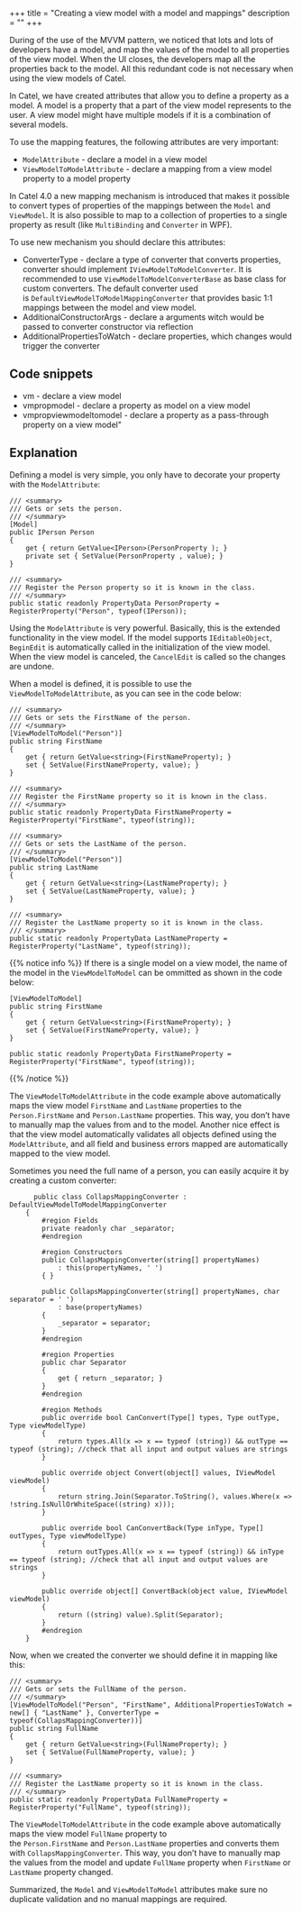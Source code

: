 +++
title = "Creating a view model with a model and mappings" 
description = ""
+++

During of the use of the MVVM pattern, we noticed that lots and lots of developers have a model, and map the values of the model to all properties of the view model. When the UI closes, the developers map all the properties back to the model. All this redundant code is not necessary when using the view models of Catel.

In Catel, we have created attributes that allow you to define a property as a model. A model is a property that a part of the view model represents to the user. A view model might have multiple models if it is a combination of several models.

To use the mapping features, the following attributes are very important:

-   `ModelAttribute` - declare a model in a view model
-   `ViewModelToModelAttribute` - declare a mapping from a view model property to a model property

In Catel 4.0 a new mapping mechanism is introduced that makes it possible to convert types of properties of the mappings between the `Model` and `ViewModel`. It is also possible to map to a collection of properties to a single property as result (like `MultiBinding` and `Converter` in WPF).

To use new mechanism you should declare this attributes:

-   ConverterType - declare a type of converter that converts properties, converter should implement `IViewModelToModelConverter`. It is recommended to use `ViewModelToModelConverterBase` as base class for custom converters. The default converter used is `DefaultViewModelToModelMappingConverter` that provides basic 1:1 mappings between the model and view model.
-   AdditionalConstructorArgs - declare a arguments witch would be passed to converter constructor via reflection
-   AdditionalPropertiesToWatch - declare properties, which changes would trigger the converter

## Code snippets

-   vm - declare a view model
-   vmpropmodel - declare a property as model on a view model
-   vmpropviewmodeltomodel - declare a property as a pass-through property on a view model"

## Explanation

Defining a model is very simple, you only have to decorate your property with the `ModelAttribute`:

```
/// <summary>
/// Gets or sets the person.
/// </summary>
[Model]
public IPerson Person
{
    get { return GetValue<IPerson>(PersonProperty ); }
    private set { SetValue(PersonProperty , value); }
}

/// <summary>
/// Register the Person property so it is known in the class.
/// </summary>
public static readonly PropertyData PersonProperty = RegisterProperty("Person", typeof(IPerson));
```

Using the `ModelAttribute` is very powerful. Basically, this is the extended functionality in the view model. If the model supports `IEditableObject`, `BeginEdit` is automatically called in the initialization of the view model. When the view model is canceled, the `CancelEdit` is called so the changes are undone.

When a model is defined, it is possible to use the `ViewModelToModelAttribute`, as you can see in the code below:

```
/// <summary>
/// Gets or sets the FirstName of the person.
/// </summary>
[ViewModelToModel("Person")]
public string FirstName
{
    get { return GetValue<string>(FirstNameProperty); }
    set { SetValue(FirstNameProperty, value); }
}

/// <summary>
/// Register the FirstName property so it is known in the class.
/// </summary>
public static readonly PropertyData FirstNameProperty = RegisterProperty("FirstName", typeof(string));
 
/// <summary>
/// Gets or sets the LastName of the person.
/// </summary>
[ViewModelToModel("Person")]
public string LastName
{
    get { return GetValue<string>(LastNameProperty); }
    set { SetValue(LastNameProperty, value); }
}

/// <summary>
/// Register the LastName property so it is known in the class.
/// </summary>
public static readonly PropertyData LastNameProperty = RegisterProperty("LastName", typeof(string));
```

{{% notice info %}}
If there is a single model on a view model, the name of the model in the `ViewModelToModel` can be ommitted as shown in the code below:

```
[ViewModelToModel]
public string FirstName
{
    get { return GetValue<string>(FirstNameProperty); }
    set { SetValue(FirstNameProperty, value); }
}

public static readonly PropertyData FirstNameProperty = RegisterProperty("FirstName", typeof(string));
```
{{% /notice %}}

The `ViewModelToModelAttribute` in the code example above automatically maps the view model `FirstName` and `LastName` properties to the `Person.FirstName` and `Person.LastName` properties. This way, you don’t have to manually map the values from and to the model. Another nice effect is that the view model automatically validates all objects defined using the `ModelAttribute`, and all field and business errors mapped are automatically mapped to the view model.

Sometimes you need the full name of a person, you can easily acquire it by creating a custom converter:

```
      public class CollapsMappingConverter : DefaultViewModelToModelMappingConverter
    {
        #region Fields
        private readonly char _separator;
        #endregion

        #region Constructors
        public CollapsMappingConverter(string[] propertyNames)
            : this(propertyNames, ' ')
        { }

        public CollapsMappingConverter(string[] propertyNames, char separator = ' ')
            : base(propertyNames)
        {
            _separator = separator;
        }
        #endregion

        #region Properties
        public char Separator
        {
            get { return _separator; }
        }
        #endregion

        #region Methods
        public override bool CanConvert(Type[] types, Type outType, Type viewModelType)
        {
            return types.All(x => x == typeof (string)) && outType == typeof (string); //check that all input and output values are strings
        }

        public override object Convert(object[] values, IViewModel viewModel)
        {
            return string.Join(Separator.ToString(), values.Where(x => !string.IsNullOrWhiteSpace((string) x)));
        }

        public override bool CanConvertBack(Type inType, Type[] outTypes, Type viewModelType)
        {
            return outTypes.All(x => x == typeof (string)) && inType == typeof (string); //check that all input and output values are strings
        }

        public override object[] ConvertBack(object value, IViewModel viewModel)
        {
            return ((string) value).Split(Separator);
        }
        #endregion
    }
```

Now, when we created the converter we should define it in mapping like this:

```
/// <summary>
/// Gets or sets the FullName of the person.
/// </summary>
[ViewModelToModel("Person", "FirstName", AdditionalPropertiesToWatch = new[] { "LastName" }, ConverterType = typeof(CollapsMappingConverter))]
public string FullName
{
    get { return GetValue<string>(FullNameProperty); }
    set { SetValue(FullNameProperty, value); }
}

/// <summary>
/// Register the LastName property so it is known in the class.
/// </summary>
public static readonly PropertyData FullNameProperty = RegisterProperty("FullName", typeof(string));
```

The `ViewModelToModelAttribute` in the code example above automatically maps the view model `FullName` property to the `Person.FirstName` and `Person.LastName` properties and converts them with `CollapsMappingConverter`. This way, you don’t have to manually map the values from the model and update `FullName` property when `FirstName` or `LastName` property changed.

Summarized, the `Model` and `ViewModelToModel` attributes make sure no duplicate validation and no manual mappings are required.

 

